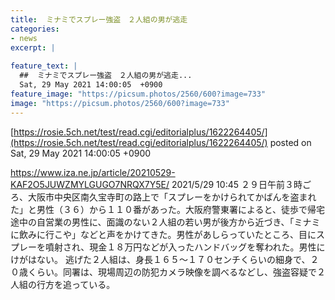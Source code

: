 ```yaml
---
title:  ミナミでスプレー強盗　２人組の男が逃走  
categories:
- news
excerpt: |
  
feature_text: |
  ##  ミナミでスプレー強盗　２人組の男が逃走...
  Sat, 29 May 2021 14:00:05  +0900
feature_image: "https://picsum.photos/2560/600?image=733"
image: "https://picsum.photos/2560/600?image=733"
---
```


[https://rosie.5ch.net/test/read.cgi/editorialplus/1622264405/](https://rosie.5ch.net/test/read.cgi/editorialplus/1622264405/)
posted on Sat, 29 May 2021 14:00:05  +0900

<!--more-->

https://www.iza.ne.jp/article/20210529-KAF2O5JUWZMYLGUGO7NRQX7Y5E/ 2021/5/29 10:45 ２９日午前３時ごろ、大阪市中央区南久宝寺町の路上で「スプレーをかけられてかばんを盗まれた」と男性（３６）から１１０番があった。大阪府警東署によると、徒歩で帰宅途中の自営業の男性に、面識のない２人組の若い男が後方から近づき、「ミナミに飲みに行こや」などと声をかけてきた。男性があしらっていたところ、目にスプレーを噴射され、現金１８万円などが入ったハンドバッグを奪われた。男性にけがはない。 逃げた２人組は、身長１６５〜１７０センチくらいの細身で、２０歳くらい。同署は、現場周辺の防犯カメラ映像を調べるなどし、強盗容疑で２人組の行方を追っている。
